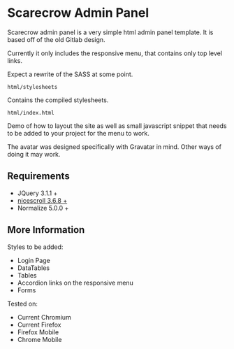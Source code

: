 # Scarecrow Admin Panel

Scarecrow admin panel is a very simple html admin panel template.  It is based off of the old Gitlab design.  

Currently it only includes the responsive menu, that contains only top level links.

Expect a rewrite of the SASS at some point.

```
html/stylesheets
```
Contains the compiled stylesheets.

```
html/index.html
```
Demo of how to layout the site as well as small javascript snippet that needs to be added to your project for the menu to work.

The avatar was designed specifically with Gravatar in mind.  Other ways of doing it may work.

## Requirements

  * JQuery 3.1.1 +
  * [nicescroll 3.6.8 +](http://nicescroll.areaaperta.com/)
  * Normalize 5.0.0 + 


## More Information

Styles to be added:

  * Login Page
  * DataTables
  * Tables
  * Accordion links on the responsive menu
  * Forms
  
Tested on:

  * Current Chromium
  * Current Firefox
  * Firefox Mobile
  * Chrome Mobile